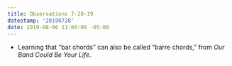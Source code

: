 ```yaml
---
title: Observations 7-28-19
datestamp: '20190728'
date: 2019-08-06 11:04:00 -05:00
---
```


- Learning that “bar chords” can also be called “barre chords,” from *Our Band Could Be Your Life*.
